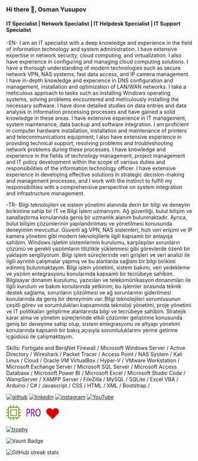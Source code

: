 ### Hi there 👋, Osman Yusupov
#### IT Specialist | Network Specialist | IT Helpdesk Specialist | IT Support Specialist
-EN-
I am an IT specialist with a deep knowledge and experience in the field of information technology and
system administration. I have extensive expertise in network security, cloud computing, and virtualization.
I also have experience in configuring and managing cloud computing solutions. I have a thorough
understanding of modern technologies such as secure network VPN, NAS systems, fast data access, and
IP camera management. I have in-depth knowledge and experience in DNS configuration and
management, installation and optimization of LAN/WAN networks. I take a meticulous approach to tasks
such as installing Windows operating systems, solving problems encountered and meticulously installing
the necessary software. I have done detailed studies on data entries and data analysis in information
processing processes and have gained a solid knowledge in these areas. I have extensive experience in
IT management, system maintenance, data backup and software integration. I am proficient in computer
hardware installation, installation and maintenance of printers and telecommunications equipment; I also
have extensive experience in providing technical support, resolving problems and troubleshooting network
problems during these processes. I have knowledge and experience in the fields of technology
management, project management and IT policy development within the scope of various duties and
responsibilities of the information technology officer. I have extensive experience in developing effective
solutions in strategic decision-making and management processes, and I work with the instinct to fulfill my
responsibilities with a comprehensive perspective on system integration and infrastructure management.

-TR-
Bilgi teknolojileri ve sistem yönetimi alanında derin bir bilgi ve deneyim birikimine sahip bir IT ve Bilgi İşlem uzmanıyım. Ağ güvenliği, bulut bilişim ve sanallaştırma konularında geniş bir uzmanlık alanım bulunmaktadır. Ayrıca, bulut bilişim çözümlerinin yapılandırılması ve yönetilmesi konusunda deneyimim mevcuttur. Güvenli ağ VPN, NAS sistemleri, hızlı veri erişimi ve IP kamera yönetimi gibi modern teknolojilerle ilgili kapsamlı bir anlayışa sahibim. Windows işletim sistemlerinin kurulumu, karşılaşılan sorunların çözümü ve gerekli yazılımların titizlikle yüklenmesi gibi görevlerde özenli bir yaklaşım sergiliyorum. Bilgi işlem süreçlerinde veri girişleri ve veri analizi ile ilgili ayrıntılı çalışmalar yapmış ve bu alanlarda sağlam bir bilgi birikimi edinmiş bulunmaktayım. Bilgi işlem yönetimi, sistem bakımı, veri yedekleme ve yazılım entegrasyonu konularında kapsamlı bir tecrübeye sahibim. Bilgisayar donanım kurulumu, yazıcıları ve telekomünikasyon donanımları ile ilgili kurulum ve bakım konularında yetkinim; bu işlemler sırasında teknik destek sağlama, sorunların çözülmesi ve ağ sorunlarının giderilmesi konularında da geniş bir deneyimim var. Bilgi teknolojileri sorumlusunun çeşitli görev ve sorumlulukları kapsamında teknoloji yönetimi, proje yönetimi ve IT politikaları geliştirme alanlarında bilgi ve tecrübeye sahibim. Stratejik karar alma ve yönetim süreçlerinde etkili çözümler geliştirme konusunda geniş bir deneyime sahip olup, sistem entegrasyonu ve altyapı yönetimi konularında kapsamlı bir bakış açısıyla sorumluluklarımı yerine getirme içgüdüsü ile çalışmaktayım.

Skills: Fortigate and BerqNet Firewall / Microsoft Windows Server / Active Directory / Wireshark / Packet Tracer / Access Point / NAS System / Kali Linux / Cloud / Oracle VM VirtualBox / Hyper-V / VMware Workstation / Microsoft Exchange Server / Microsoft SQL Server / Microsoft Access Database / Microsoft Power BI / Microsoft Excel / Microsoft Studio Code  / WampServer / XAMPP Server / FileZilla / MySQL / SQLite / Excel VBA / Arduino / C# / Javascript / CSS / HTML / XML / Bootstrap / 



[<img src='https://cdn.jsdelivr.net/npm/simple-icons@3.0.1/icons/github.svg' alt='github' height='40'>](https://github.com/Osman-Yusupov)  [<img src='https://cdn.jsdelivr.net/npm/simple-icons@3.0.1/icons/linkedin.svg' alt='linkedin' height='40'>](https://www.linkedin.com/in/osman-yusupov/)  [<img src='https://cdn.jsdelivr.net/npm/simple-icons@3.0.1/icons/instagram.svg' alt='instagram' height='40'>](https://www.instagram.com/osman_yusupovv/)  [<img src='https://cdn.jsdelivr.net/npm/simple-icons@3.0.1/icons/youtube.svg' alt='YouTube' height='40'>](https://www.youtube.com/channel/pcinfoacademi)  

<a href='https://docs.github.com/en/developers'><img src='https://raw.githubusercontent.com/acervenky/animated-github-badges/master/assets/devbadge.gif' width='40' height='40'></a> <a href='https://github.com/pricing'><img src='https://raw.githubusercontent.com/acervenky/animated-github-badges/master/assets/pro.gif' width='40' height='40'></a> <a href='https://docs.github.com/en/github/supporting-the-open-source-community-with-github-sponsors'><img src='https://raw.githubusercontent.com/acervenky/animated-github-badges/master/assets/sponsorbadge.gif' width='35' height='35'></a> 

[![trophy](https://github-profile-trophy.vercel.app/?username=Osman-Yusupov)](https://github.com/ryo-ma/github-profile-trophy)

![Vaunt Badge](https://api.vaunt.dev/v1/github/entities/Osman-Yusupov/contributions?format=svg&private=true)  

![GitHub streak stats](https://streak-stats.demolab.com/?user=Osman-Yusupov)  

